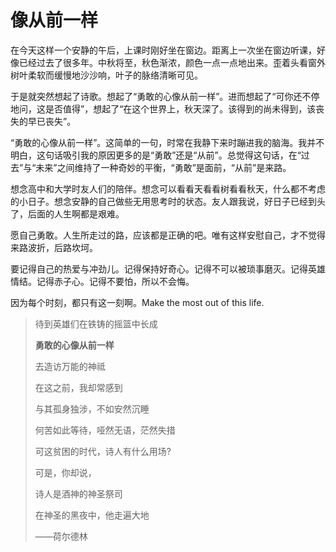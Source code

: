 # 像从前一样


在今天这样一个安静的午后，上课时刚好坐在窗边。距离上一次坐在窗边听课，好像已经过去了很多年。中秋将至，秋色渐浓，颜色一点一点地出来。歪着头看窗外树叶柔软而缓慢地沙沙响，叶子的脉络清晰可见。

于是就突然想起了诗歌。想起了“勇敢的心像从前一样”。进而想起了“可你还不停地问，这是否值得”，想起了“在这个世界上，秋天深了。该得到的尚未得到，该丧失的早已丧失”。

“勇敢的心像从前一样”。这简单的一句，时常在我静下来时蹦进我的脑海。我并不明白，这句话吸引我的原因更多的是“勇敢”还是“从前”。总觉得这句话，在“过去”与“未来”之间维持了一种奇妙的平衡，“勇敢”是面前，“从前”是来路。

想念高中和大学时友人们的陪伴。想念可以看看天看看树看看秋天，什么都不考虑的小日子。想念安静的自己做些无用思考时的状态。友人跟我说，好日子已经到头了，后面的人生啊都是艰难。

愿自己勇敢。人生所走过的路，应该都是正确的吧。唯有这样安慰自己，才不觉得来路波折，后路坎坷。

要记得自己的热爱与冲劲儿。记得保持好奇心。记得不可以被琐事磨灭。记得英雄情结。记得赤子心。记得不要怕，所以不会悔。

因为每个时刻，都只有这一刻啊。Make the most out of this life.



<blockquote>待到英雄们在铁铸的摇篮中长成

**勇敢的心像从前一样**

去造访万能的神祗

在这之前，我却常感到

与其孤身独涉，不如安然沉睡

何苦如此等待，哑然无语，茫然失措

可这贫困的时代，诗人有什么用场?

可是，你却说，

诗人是酒神的神圣祭司

在神圣的黑夜中，他走遍大地

——荷尔德林</blockquote>

